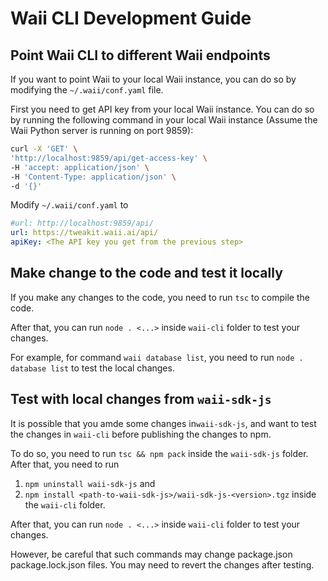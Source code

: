 # Waii CLI Development Guide

## Point Waii CLI to different Waii endpoints

If you want to point Waii to your local Waii instance, you can do so by modifying the `~/.waii/conf.yaml` file.

First you need to get API key from your local Waii instance. You can do so by running the following command in your local Waii instance (Assume the Waii Python server is running on port 9859):

```bash
curl -X 'GET' \
'http://localhost:9859/api/get-access-key' \
-H 'accept: application/json' \
-H 'Content-Type: application/json' \
-d '{}'
```

Modify `~/.waii/conf.yaml` to

```yaml
#url: http://localhost:9859/api/
url: https://tweakit.waii.ai/api/
apiKey: <The API key you get from the previous step>
```

## Make change to the code and test it locally

If you make any changes to the code, you need to run `tsc` to compile the code.

After that, you can run `node . <...>` inside `waii-cli` folder to test your changes.

For example, for command `waii database list`, you need to run `node . database list` to test the local changes.

## Test with local changes from `waii-sdk-js`

It is possible that you amde some changes in`waii-sdk-js`, and want to test the changes in `waii-cli` before publishing the changes to npm.

To do so, you need to run `tsc && npm pack` inside the `waii-sdk-js` folder. After that, you need to run
1. `npm uninstall waii-sdk-js` and
2. `npm install <path-to-waii-sdk-js>/waii-sdk-js-<version>.tgz` inside the `waii-cli` folder.

After that, you can run `node . <...>` inside `waii-cli` folder to test your changes.

However, be careful that such commands may change package.json package.lock.json files. You may need to revert the changes after testing.
